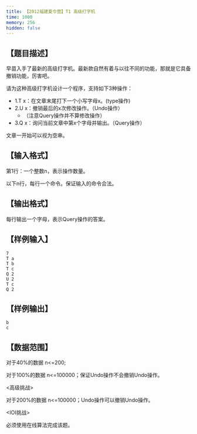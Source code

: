 ```yaml
---
title: 【2012福建夏令营】T1 高级打字机
time: 1000
memory: 256
hidden: false
---
```


## 【题目描述】

早苗入手了最新的高级打字机。最新款自然有着与以往不同的功能，那就是它具备撤销功能，厉害吧。

请为这种高级打字机设计一个程序，支持如下3种操作：

 - 1.T x：在文章末尾打下一个小写字母x。(type操作)
 - 2.U x：撤销最后的x次修改操作。（Undo操作）
    - （注意Query操作并不算修改操作）
 - 3.Q x：询问当前文章中第x个字母并输出。（Query操作）

文章一开始可以视为空串。

## 【输入格式】

第1行：一个整数n，表示操作数量。

以下n行，每行一个命令。保证输入的命令合法。

## 【输出格式】

每行输出一个字母，表示Query操作的答案。

## 【样例输入】

```
7
T a
T b
T c
Q 2
U 2
T c
Q 2
```

## 【样例输出】

```
b
c
```

## 【数据范围】

对于40%的数据 n<=200;

对于100%的数据 n<=100000；保证Undo操作不会撤销Undo操作。

<高级挑战>

对于200%的数据 n<=100000；Undo操作可以撤销Undo操作。

<IOI挑战>

必须使用在线算法完成该题。

